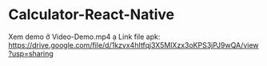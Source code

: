 # Calculator-React-Native
Xem demo ở Video-Demo.mp4 ạ
Link file apk: https://drive.google.com/file/d/1kzvx4hItfqj3X5MlXzx3oKPS3jPJ9wQA/view?usp=sharing
